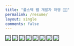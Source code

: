 ```yaml
---
title: "풀스택 웹 개발자 하영 👋🏻"
permalink: /resume/
layout: single
comments: false
---
```

<p style="margin-top: 0px;">
    <img src="/assets/resume/송하영_입사지원서_1.jpg" style="border: 1px solid black; pointer-events: none;" />
    <img src="/assets/resume/송하영_입사지원서_2.jpg" style="border: 1px solid black; pointer-events: none;" />
    <img src="/assets/resume/송하영_입사지원서_3.jpg" style="border: 1px solid black; pointer-events: none;" />
    <img src="/assets/resume/송하영_입사지원서_4.jpg" style="border: 1px solid black; pointer-events: none;" />
    <img src="/assets/resume/송하영_입사지원서_5.jpg" style="border: 1px solid black; pointer-events: none;" />
    <img src="/assets/resume/송하영_입사지원서_6.jpg" style="border: 1px solid black; pointer-events: none;" />
    <img src="/assets/resume/송하영_입사지원서_7.jpg" style="border: 1px solid black; pointer-events: none;" />
    <img src="/assets/resume/송하영_입사지원서_8.jpg" style="border: 1px solid black; pointer-events: none;" />
</p>
<div style="border-left: 2px solid rgba(199, 198, 198, 0.7); margin: 0.5em 0 0 0.5em; padding-left: 1.5em; font-weight: 500;">
    <ul class="author__urls social-icons">
        <!-- <li itemprop="homeLocation" itemscope itemtype="https://schema.org/Place">
          <i class="fas fa-fw fa-map-marker-alt" aria-hidden="true"></i> <span itemprop="name">  Seoul, Korea</span>
        </li>
        <li>
          <a href="https://github.com/songha0" itemprop="sameAs" rel="nofollow noopener noreferrer">
            <i class="fab fa-fw fa-github" aria-hidden="true"></i><span class="label">  https://github.com/songha0</span>
          </a>
        </li>
        <li>
          <a href="mailto:suj6757@gmail.com">
            <meta itemprop="email" content="suj6757@gmail.com" />
            <i class="fas fa-fw fa-envelope-square" aria-hidden="true"></i><span class="label">  suj6757@naver.com</span>
          </a>
        </li>
        <li>
          <a href="tel:010-7752-5233">
            <meta itemprop="tel" content="010-7752-5233" />
            <i class="fas fa-fw fa-envelope-square" aria-hidden="true"></i><span class="label">  010-7752-5233</span>
          </a>
        </li> -->
    </ul>
  </div>
